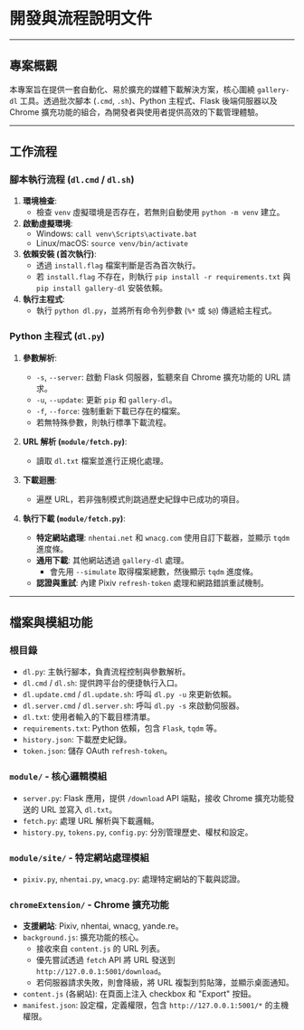 # 開發與流程說明文件

---

## 專案概觀

本專案旨在提供一套自動化、易於擴充的媒體下載解決方案，核心圍繞 `gallery-dl` 工具。透過批次腳本 (`.cmd`, `.sh`)、Python 主程式、Flask 後端伺服器以及 Chrome 擴充功能的組合，為開發者與使用者提供高效的下載管理體驗。

---

## 工作流程

### 腳本執行流程 (`dl.cmd` / `dl.sh`)

1.  **環境檢查**:
    -   檢查 `venv` 虛擬環境是否存在，若無則自動使用 `python -m venv` 建立。
2.  **啟動虛擬環境**:
    -   Windows: `call venv\Scripts\activate.bat`
    -   Linux/macOS: `source venv/bin/activate`
3.  **依賴安裝 (首次執行)**:
    -   透過 `install.flag` 檔案判斷是否為首次執行。
    -   若 `install.flag` 不存在，則執行 `pip install -r requirements.txt` 與 `pip install gallery-dl` 安裝依賴。
4.  **執行主程式**:
    -   執行 `python dl.py`，並將所有命令列參數 (`%*` 或 `$@`) 傳遞給主程式。

### Python 主程式 (`dl.py`)

1.  **參數解析**:
    -   `-s`, `--server`: 啟動 Flask 伺服器，監聽來自 Chrome 擴充功能的 URL 請求。
    -   `-u`, `--update`: 更新 `pip` 和 `gallery-dl`。
    -   `-f`, `--force`: 強制重新下載已存在的檔案。
    -   若無特殊參數，則執行標準下載流程。

2.  **URL 解析 (`module/fetch.py`)**:
    -   讀取 `dl.txt` 檔案並進行正規化處理。

3.  **下載迴圈**:
    -   遍歷 URL，若非強制模式則跳過歷史紀錄中已成功的項目。

4.  **執行下載 (`module/fetch.py`)**:
    -   **特定網站處理**: `nhentai.net` 和 `wnacg.com` 使用自訂下載器，並顯示 `tqdm` 進度條。
    -   **通用下載**: 其他網站透過 `gallery-dl` 處理。
        -   會先用 `--simulate` 取得檔案總數，然後顯示 `tqdm` 進度條。
    -   **認證與重試**: 內建 Pixiv `refresh-token` 處理和網路錯誤重試機制。

---

## 檔案與模組功能

### 根目錄

-   `dl.py`: 主執行腳本，負責流程控制與參數解析。
-   `dl.cmd` / `dl.sh`: 提供跨平台的便捷執行入口。
-   `dl.update.cmd` / `dl.update.sh`: 呼叫 `dl.py -u` 來更新依賴。
-   `dl.server.cmd` / `dl.server.sh`: 呼叫 `dl.py -s` 來啟動伺服器。
-   `dl.txt`: 使用者輸入的下載目標清單。
-   `requirements.txt`: Python 依賴，包含 `Flask`, `tqdm` 等。
-   `history.json`: 下載歷史紀錄。
-   `token.json`: 儲存 OAuth `refresh-token`。

### `module/` - 核心邏輯模組

-   `server.py`: Flask 應用，提供 `/download` API 端點，接收 Chrome 擴充功能發送的 URL 並寫入 `dl.txt`。
-   `fetch.py`: 處理 URL 解析與下載邏輯。
-   `history.py`, `tokens.py`, `config.py`: 分別管理歷史、權杖和設定。

### `module/site/` - 特定網站處理模組

-   `pixiv.py`, `nhentai.py`, `wnacg.py`: 處理特定網站的下載與認證。

### `chromeExtension/` - Chrome 擴充功能

-   **支援網站**: Pixiv, nhentai, wnacg, yande.re。
-   `background.js`: 擴充功能的核心。
    -   接收來自 `content.js` 的 URL 列表。
    -   優先嘗試透過 `fetch` API 將 URL 發送到 `http://127.0.0.1:5001/download`。
    -   若伺服器請求失敗，則會降級，將 URL 複製到剪貼簿，並顯示桌面通知。
-   `content.js` (各網站): 在頁面上注入 checkbox 和 "Export" 按鈕。
-   `manifest.json`: 設定檔，定義權限，包含 `http://127.0.0.1:5001/*` 的主機權限。
